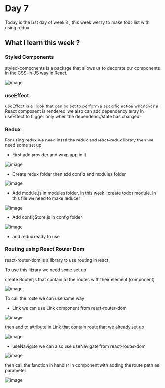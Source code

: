 # Day 7 
Today is the last day of week 3 , this week we try to make todo list with using redux.

## What i learn this week ?

### Styled Components

styled-components is a package that allows us to decorate our components in the CSS-in-JS way in React.

![image](https://user-images.githubusercontent.com/85722211/199765262-fbbe38fa-9b1a-4c08-912b-3438d5096c0c.png)

### useEffect

useEffect is a Hook that can be set to perform a specific action whenever a React component is rendered. we also can add dependency array in useEffect to trigger only when the dependency/state has changed.


### Redux
For using redux we need instal the redux and react-redux library then we need some set up

* First add provider and wrap app in it

![image](https://user-images.githubusercontent.com/85722211/199762045-f599fa26-2810-4db0-bce0-18cd8333b38a.png)

* Create redux folder then add config and modules folder

![image](https://user-images.githubusercontent.com/85722211/199762628-14051f62-c55f-4256-8205-3a2e343433f1.png)

* Add module.js in modules folder, in this week i create todos module. In this file we need to make reducer 

![image](https://user-images.githubusercontent.com/85722211/199764247-43033a45-a75c-4d20-9875-24f87cf6a216.png)

* Add configStore.js in config folder

![image](https://user-images.githubusercontent.com/85722211/199763240-f4e23dfd-abb3-4d11-ae8a-5dad4be1f80f.png)

* and redux ready to use

### Routing using React Router Dom

react-router-dom is a library to use routing in react

To use this library we need some set up

create Router.js that contain all the routes with their element (component)

![image](https://user-images.githubusercontent.com/85722211/199767567-cfb9a1e4-122f-4c54-b83e-debc6fe58105.png)

To call the route we can use some way

* Link 
we can use Link component from react-router-dom

![image](https://user-images.githubusercontent.com/85722211/199767901-0235a0ce-fbc8-4b46-983c-5a063f10371e.png)

then add to attribute in Link that contain route that we already set up

![image](https://user-images.githubusercontent.com/85722211/199768159-8a3e7141-a219-4e0d-a201-75f0ead59675.png)

* useNavigate 
we can also use useNavigate from react-router-dom

![image](https://user-images.githubusercontent.com/85722211/199768447-ad758085-b5ae-4f40-8a1f-9356fa489ad7.png)

then call the function in handler in component with adding the route path as parameter

![image](https://user-images.githubusercontent.com/85722211/199768565-0e2cb9fe-efeb-434c-81a0-12cf994af2f8.png)


 







